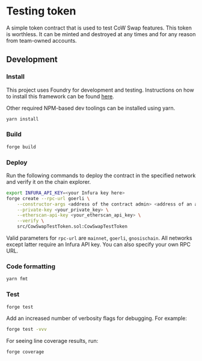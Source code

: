 # Testing token

A simple token contract that is used to test CoW Swap features.
This token is worthless. It can be minted and destroyed at any times and for any reason from team-owned accounts.

## Development

### Install

This project uses Foundry for development and testing.
Instructions on how to install this framework can be found [here](https://book.getfoundry.sh/getting-started/installation.html).

Other required NPM-based dev toolings can be installed using yarn.

```sh
yarn install
```

### Build

```sh
forge build
```

### Deploy

Run the following commands to deploy the contract in the specified network and verify it on the chain explorer.

```sh
export INFURA_API_KEY=<your Infura key here>
forge create --rpc-url goerli \
    --constructor-args <address of the contract admin> <address of an address that can freely mint and burn token> \
    --private-key <your_private_key> \
    --etherscan-api-key <your_etherscan_api_key> \
    --verify \
    src/CowSwapTestToken.sol:CowSwapTestToken
```

Valid parameters for `rpc-url` are `mainnet`, `goerli`, `gnosischain`.
All networks except latter require an Infura API key.
You can also specify your own RPC URL.

### Code formatting

```sh
yarn fmt
```

### Test

```sh
forge test
```
Add an increased number of verbosity flags for debugging. For example:
```sh
forge test -vvv
```

For seeing line coverage results, run:
```
forge coverage
```
